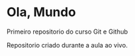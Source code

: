 # Ola, Mundo
 Primeiro repositorio do curso Git e Github

 Repositorio criado durante a aula ao vivo.
 